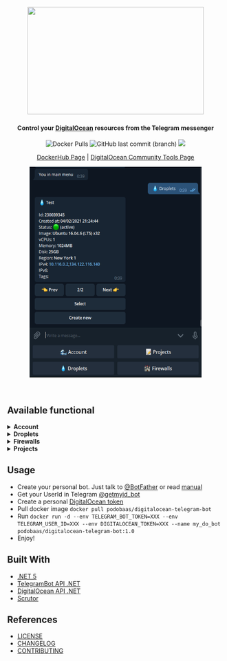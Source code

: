 <p align="center">
  <img src="/screenshots/logo.png" width="410" height="250">
</p>

<h4 align="center">Control your <a href="https://www.digitalocean.com" target="_blank">DigitalOcean</a> resources from the Telegram messenger</h4>

<p align="center">
<img alt="Docker Pulls" src="https://img.shields.io/docker/pulls/podobaas/digitalocean-telegram-bot">
<img alt="GitHub last commit (branch)" src="https://img.shields.io/github/last-commit/podobaas/DigitalOceanTelegramBot/master">
<img src="https://img.shields.io/github/license/podobaas/DigitalOceanTelegramBot"/>
</p>

<p align="center">
  <a href="https://hub.docker.com/r/podobaas/digitalocean-telegram-bot" target="_blank">DockerHub Page</a> 
|
  <a href="https://www.digitalocean.com/community/tools/digitalocean-for-telegram" target="_blank">DigitalOcean Community Tools Page</a> 
</p>   
  
<p align="center">
    <img src="/screenshots/screen.png" width="400" height="490">
  </a>
</p>

<br/>

## Available functional
<details><summary><b>Account</b> </summary>

+ Account information
+ Information about your credit

</details>


<details><summary><b>Droplets</b> </summary>
  
+ Create new droplet
+ Rename droplet
+ Reboot droplet
+ Power cycle droplet
+ Shutdouwn droplet
+ Power on droplet
+ Create snapshot
+ Reset password

</details>


<details><summary><b>Firewalls</b> </summary>
  
+ Create new firewall
+ Add inbound rule to firewall
+ Add outbound rule to firewall
+ Add droplets to firewall
+ Remove droplets from firewall

</details>

<details><summary><b>Projects</b> </summary>
  
+ Create new project
+ Rename project
+ Change description
+ Change purpose
+ Change environment
+ Set as default project

</details>

## Usage
- Create your personal bot. Just talk to [@BotFather](https://t.me/botfather) or read [manual](https://core.telegram.org/bots#3-how-do-i-create-a-bot)
- Get your UserId in Telegram [@getmyid_bot](https://t.me/getmyid_bot)
- Create a personal [DigitalOcean token](https://cloud.digitalocean.com/account/api/tokens)
- Pull docker image ``docker pull podobaas/digitalocean-telegram-bot``
- Run ``docker run -d --env TELEGRAM_BOT_TOKEN=XXX --env TELEGRAM_USER_ID=XXX --env DIGITALOCEAN_TOKEN=XXX --name my_do_bot podobaas/digitalocean-telegram-bot:1.0``
- Enjoy!

## Built With
+ [.NET 5](https://github.com/dotnet/core)
+ [TelegramBot API .NET](https://github.com/TelegramBots/Telegram.Bot)
+ [DigitalOcean API .NET](https://github.com/trmcnvn/DigitalOcean.API)
+ [Scrutor](https://github.com/khellang/Scrutor)

## References
+ [LICENSE](LICENSE)
+ [CHANGELOG](CHANGELOG.MD)
+ [CONTRIBUTING](CONTRIBUTING.md)
